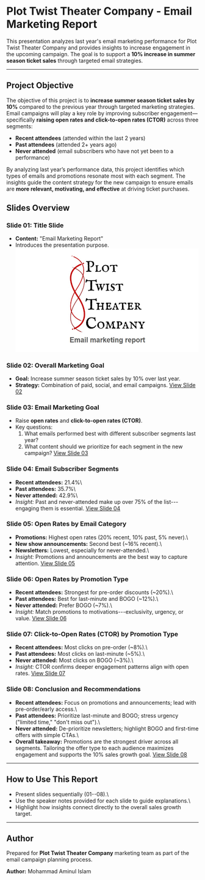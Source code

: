 # Plot Twist Theater Company - Email Marketing Report

This presentation analyzes last year's email marketing performance for
Plot Twist Theater Company and provides insights to increase engagement
in the upcoming campaign. The goal is to support a **10% increase in
summer season ticket sales** through targeted email strategies.

------------------------------------------------------------------------

## Project Objective

The objective of this project is to **increase summer season ticket sales by 10%** compared to the previous year through targeted marketing strategies. Email campaigns will play a key role by improving subscriber engagement—specifically **raising open rates and click-to-open rates (CTOR)** across three segments:

- **Recent attendees** (attended within the last 2 years)  
- **Past attendees** (attended 2+ years ago)  
- **Never attended** (email subscribers who have not yet been to a performance)  

By analyzing last year’s performance data, this project identifies which types of emails and promotions resonate most with each segment. The insights guide the content strategy for the new campaign to ensure emails are **more relevant, motivating, and effective** at driving ticket purchases.


## Slides Overview

### Slide 01: Title Slide

-   **Content:** "Email Marketing Report"
-   Introduces the presentation purpose.
![Slide 01](https://github.com/aminbiography/Google-Digital-Marketing---E-commerce-Professional-Certificate/blob/main/bar-graph-chart-image/Present%20email%20marketing%20data%20to%20stakeholders-01.jpg)


### Slide 02: Overall Marketing Goal

-   **Goal:** Increase summer season ticket sales by 10% over last year.
-   **Strategy:** Combination of paid, social, and email campaigns.
[View Slide 02](https://github.com/aminbiography/Google-Digital-Marketing---E-commerce-Professional-Certificate/blob/main/bar-graph-chart-image/Present%20email%20marketing%20data%20to%20stakeholders-02.jpg)

### Slide 03: Email Marketing Goal

-   Raise **open rates** and **click-to-open rates (CTOR)**.
-   Key questions:
    1.  What emails performed best with different subscriber segments
        last year?
    2.  What content should we prioritize for each segment in the new
        campaign?
[View Slide 03](https://github.com/aminbiography/Google-Digital-Marketing---E-commerce-Professional-Certificate/blob/main/bar-graph-chart-image/Present%20email%20marketing%20data%20to%20stakeholders-03.jpg)

### Slide 04: Email Subscriber Segments

-   **Recent attendees:** 21.4%\
-   **Past attendees:** 35.7%\
-   **Never attended:** 42.9%\
-   *Insight:* Past and never-attended make up over 75% of the
    list---engaging them is essential.
[View Slide 04](https://github.com/aminbiography/Google-Digital-Marketing---E-commerce-Professional-Certificate/blob/main/bar-graph-chart-image/Present%20email%20marketing%20data%20to%20stakeholders-04.jpg)

### Slide 05: Open Rates by Email Category

-   **Promotions:** Highest open rates (20% recent, 10% past, 5%
    never).\
-   **New show announcements:** Second best (\~16% recent).\
-   **Newsletters:** Lowest, especially for never-attended.\
-   *Insight:* Promotions and announcements are the best way to capture
    attention.
[View Slide 05](https://github.com/aminbiography/Google-Digital-Marketing---E-commerce-Professional-Certificate/blob/main/bar-graph-chart-image/Present%20email%20marketing%20data%20to%20stakeholders-05.jpg)

### Slide 06: Open Rates by Promotion Type

-   **Recent attendees:** Strongest for pre-order discounts (\~20%).\
-   **Past attendees:** Best for last-minute and BOGO (\~12%).\
-   **Never attended:** Prefer BOGO (\~7%).\
-   *Insight:* Match promotions to motivations---exclusivity, urgency,
    or value.
[View Slide 06](https://github.com/aminbiography/Google-Digital-Marketing---E-commerce-Professional-Certificate/blob/main/bar-graph-chart-image/Present%20email%20marketing%20data%20to%20stakeholders-06.jpg)

### Slide 07: Click-to-Open Rates (CTOR) by Promotion Type

-   **Recent attendees:** Most clicks on pre-order (\~8%).\
-   **Past attendees:** Most clicks on last-minute (\~5%).\
-   **Never attended:** Most clicks on BOGO (\~3%).\
-   *Insight:* CTOR confirms deeper engagement patterns align with open
    rates.
[View Slide 07](https://github.com/aminbiography/Google-Digital-Marketing---E-commerce-Professional-Certificate/blob/main/bar-graph-chart-image/Present%20email%20marketing%20data%20to%20stakeholders-07.jpg)

### Slide 08: Conclusion and Recommendations

-   **Recent attendees:** Focus on promotions and announcements; lead
    with pre-order/early access.\
-   **Past attendees:** Prioritize last-minute and BOGO; stress urgency
    ("limited time," "don't miss out").\
-   **Never attended:** De-prioritize newsletters; highlight BOGO and
    first-time offers with simple CTAs.\
-   **Overall takeaway:** Promotions are the strongest driver across all
    segments. Tailoring the offer type to each audience maximizes
    engagement and supports the 10% sales growth goal.
[View Slide 08](https://github.com/aminbiography/Google-Digital-Marketing---E-commerce-Professional-Certificate/blob/main/bar-graph-chart-image/Present%20email%20marketing%20data%20to%20stakeholders-08.jpg)

------------------------------------------------------------------------

## How to Use This Report

-   Present slides sequentially (01--08).\
-   Use the speaker notes provided for each slide to guide
    explanations.\
-   Highlight how insights connect directly to the overall sales growth
    target.

------------------------------------------------------------------------

## Author

Prepared for **Plot Twist Theater Company** marketing team as part of the email campaign planning process.  

**Author:** Mohammad Aminul Islam
